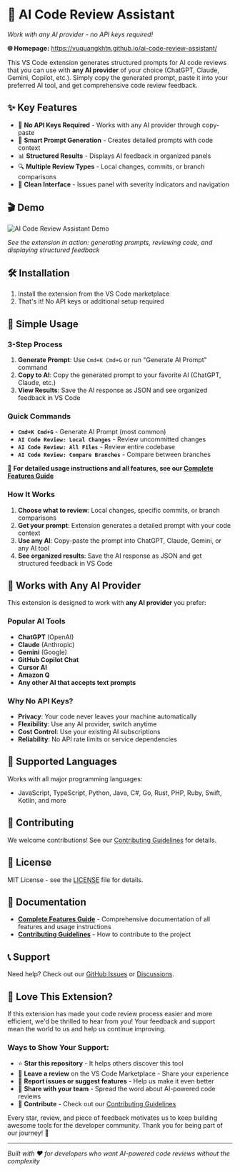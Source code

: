 # 🤖 AI Code Review Assistant

*Work with any AI provider - no API keys required!*

**🌐 Homepage:** https://vuquangkhtn.github.io/ai-code-review-assistant/

This VS Code extension generates structured prompts for AI code reviews that you can use with **any AI provider** of your choice (ChatGPT, Claude, Gemini, Copilot, etc.). Simply copy the generated prompt, paste it into your preferred AI tool, and get comprehensive code review feedback.

## ✨ Key Features

- 🔄 **No API Keys Required** - Works with any AI provider through copy-paste
- 🎯 **Smart Prompt Generation** - Creates detailed prompts with code context
- 📊 **Structured Results** - Displays AI feedback in organized panels
- 🔍 **Multiple Review Types** - Local changes, commits, or branch comparisons
- 🎨 **Clean Interface** - Issues panel with severity indicators and navigation

## 🎬 Demo

![AI Code Review Assistant Demo](docs/sample.gif)

*See the extension in action: generating prompts, reviewing code, and displaying structured feedback*

## 🛠️ Installation

1. Install the extension from the VS Code marketplace
2. That's it! No API keys or additional setup required

## 🚀 Simple Usage

### 3-Step Process
1. **Generate Prompt**: Use `Cmd+K Cmd+G` or run "Generate AI Prompt" command
2. **Copy to AI**: Copy the generated prompt to your favorite AI (ChatGPT, Claude, etc.)
3. **View Results**: Save the AI response as JSON and see organized feedback in VS Code

### Quick Commands
- **`Cmd+K Cmd+G`** - Generate AI Prompt (most common)
- **`AI Code Review: Local Changes`** - Review uncommitted changes
- **`AI Code Review: All Files`** - Review entire codebase
- **`AI Code Review: Compare Branches`** - Compare between branches

📖 **For detailed usage instructions and all features, see our [Complete Features Guide](FEATURES.md)**

### How It Works
1. **Choose what to review**: Local changes, specific commits, or branch comparisons
2. **Get your prompt**: Extension generates a detailed prompt with your code context
3. **Use any AI**: Copy-paste the prompt into ChatGPT, Claude, Gemini, or any AI tool
4. **See organized results**: Save the AI response as JSON and get structured feedback in VS Code

## 🤖 Works with Any AI Provider

This extension is designed to work with **any AI provider** you prefer:

### Popular AI Tools
- **ChatGPT** (OpenAI)
- **Claude** (Anthropic) 
- **Gemini** (Google)
- **GitHub Copilot Chat**
- **Cursor AI**
- **Amazon Q**
- **Any other AI that accepts text prompts**

### Why No API Keys?
- **Privacy**: Your code never leaves your machine automatically
- **Flexibility**: Use any AI provider, switch anytime
- **Cost Control**: Use your existing AI subscriptions
- **Reliability**: No API rate limits or service dependencies

## 🎯 Supported Languages

Works with all major programming languages:
- JavaScript, TypeScript, Python, Java, C#, Go, Rust, PHP, Ruby, Swift, Kotlin, and more

## 🤝 Contributing

We welcome contributions! See our [Contributing Guidelines](CONTRIBUTING.md) for details.

## 📝 License

MIT License - see the [LICENSE](LICENSE) file for details.

## 📖 Documentation

- **[Complete Features Guide](FEATURES.md)** - Comprehensive documentation of all features and usage instructions
- **[Contributing Guidelines](CONTRIBUTING.md)** - How to contribute to the project

## 📞 Support

Need help? Check out our [GitHub Issues](https://github.com/your-repo/issues) or [Discussions](https://github.com/your-repo/discussions).

## 🌟 Love This Extension?

If this extension has made your code review process easier and more efficient, we'd be thrilled to hear from you! Your feedback and support mean the world to us and help us continue improving.

### Ways to Show Your Support:
- ⭐ **Star this repository** - It helps others discover this tool
- 💬 **Leave a review** on the VS Code Marketplace - Share your experience
- 🐛 **Report issues or suggest features** - Help us make it even better
- 📢 **Share with your team** - Spread the word about AI-powered code reviews
- 🤝 **Contribute** - Check out our [Contributing Guidelines](CONTRIBUTING.md)

Every star, review, and piece of feedback motivates us to keep building awesome tools for the developer community. Thank you for being part of our journey! 🚀

---

*Built with ❤️ for developers who want AI-powered code reviews without the complexity*